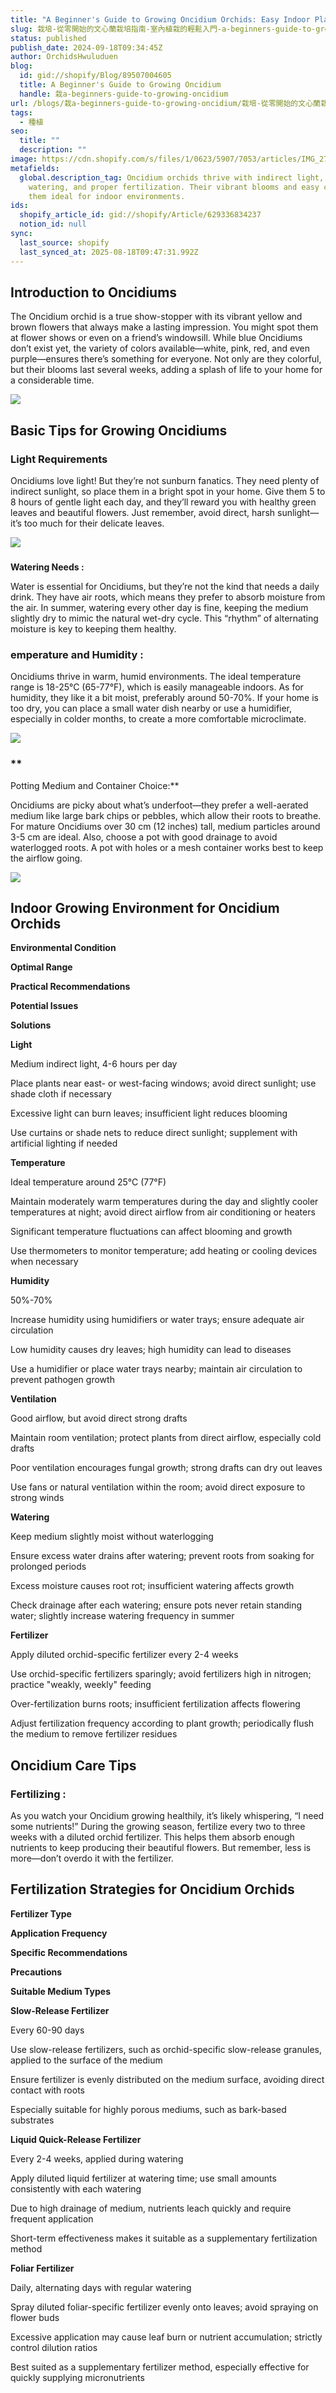 ```yaml
---
title: "A Beginner's Guide to Growing Oncidium Orchids: Easy Indoor Planting"
slug: 栽培-從零開始的文心蘭栽培指南-室內植栽的輕鬆入門-a-beginners-guide-to-growing-oncidium-orchids-easy-indoor-planting
status: published
publish_date: 2024-09-18T09:34:45Z
author: OrchidsHwuluduen
blog:
  id: gid://shopify/Blog/89507004605
  title: A Beginner's Guide to Growing Oncidium
  handle: 栽a-beginners-guide-to-growing-oncidium
url: /blogs/栽a-beginners-guide-to-growing-oncidium/栽培-從零開始的文心蘭栽培指南-室內植栽的輕鬆入門-a-beginners-guide-to-growing-oncidium-orchids-easy-indoor-planting
tags:
  - 種植
seo:
  title: ""
  description: ""
image: https://cdn.shopify.com/s/files/1/0623/5907/7053/articles/IMG_2729.jpg?v=1742375948
metafields:
  global.description_tag: Oncidium orchids thrive with indirect light, controlled
    watering, and proper fertilization. Their vibrant blooms and easy care make
    them ideal for indoor environments.
ids:
  shopify_article_id: gid://shopify/Article/629336834237
  notion_id: null
sync:
  last_source: shopify
  last_synced_at: 2025-08-18T09:47:31.992Z
---
```


## Introduction to Oncidiums

The Oncidium orchid is a true show-stopper with its vibrant yellow and brown flowers that always make a lasting impression. You might spot them at flower shows or even on a friend’s windowsill. While blue Oncidiums don’t exist yet, the variety of colors available—white, pink, red, and even purple—ensures there’s something for everyone. Not only are they colorful, but their blooms last several weeks, adding a splash of life to your home for a considerable time.

![](https://cdn.shopify.com/s/files/1/0623/5907/7053/files/8BDFAD39-2EAE-40E6-89FE-EA9EE15BB37D_1_105_c_1024x1024.jpg?v=1726649339)  

  
  

## Basic Tips for Growing Oncidiums

### **Light Requirements**

Oncidiums love light! But they’re not sunburn fanatics. They need plenty of indirect sunlight, so place them in a bright spot in your home. Give them 5 to 8 hours of gentle light each day, and they’ll reward you with healthy green leaves and beautiful flowers. Just remember, avoid direct, harsh sunlight—it’s too much for their delicate leaves.  
  

![](https://cdn.shopify.com/s/files/1/0623/5907/7053/files/8E8F4BDE-AD45-44E5-8016-243C00C297C4_1_105_c_1024x1024.jpg?v=1726649489)

###   
**Watering Needs :**

Water is essential for Oncidiums, but they’re not the kind that needs a daily drink. They have air roots, which means they prefer to absorb moisture from the air. In summer, watering every other day is fine, keeping the medium slightly dry to mimic the natural wet-dry cycle. This “rhythm” of alternating moisture is key to keeping them healthy.  
  

### **emperature and Humidity :**

Oncidiums thrive in warm, humid environments. The ideal temperature range is 18-25°C (65-77°F), which is easily manageable indoors. As for humidity, they like it a bit moist, preferably around 50-70%. If your home is too dry, you can place a small water dish nearby or use a humidifier, especially in colder months, to create a more comfortable microclimate.  
  

![](https://cdn.shopify.com/s/files/1/0623/5907/7053/files/30C61347-B823-42BD-AF88-FD1EB3E536BF_1_105_c_600x600.jpg?v=1726650431)

### **  
Potting Medium and Container Choice:**

Oncidiums are picky about what’s underfoot—they prefer a well-aerated medium like large bark chips or pebbles, which allow their roots to breathe. For mature Oncidiums over 30 cm (12 inches) tall, medium particles around 3-5 cm are ideal. Also, choose a pot with good drainage to avoid waterlogged roots. A pot with holes or a mesh container works best to keep the airflow going.  
  

![](https://cdn.shopify.com/s/files/1/0623/5907/7053/files/E6419684-EE4D-494E-88C3-8AC1FBB7CDB7_1_105_c_1024x1024.jpg?v=1726650573)

###   

## **Indoor Growing Environment for Oncidium Orchids**

**Environmental Condition**

**Optimal Range**

**Practical Recommendations**

**Potential Issues**

**Solutions**

**Light**

Medium indirect light, 4-6 hours per day

Place plants near east- or west-facing windows; avoid direct sunlight; use shade cloth if necessary

Excessive light can burn leaves; insufficient light reduces blooming

Use curtains or shade nets to reduce direct sunlight; supplement with artificial lighting if needed

**Temperature**

Ideal temperature around 25°C (77°F)

Maintain moderately warm temperatures during the day and slightly cooler temperatures at night; avoid direct airflow from air conditioning or heaters

Significant temperature fluctuations can affect blooming and growth

Use thermometers to monitor temperature; add heating or cooling devices when necessary

**Humidity**

50%-70%

Increase humidity using humidifiers or water trays; ensure adequate air circulation

Low humidity causes dry leaves; high humidity can lead to diseases

Use a humidifier or place water trays nearby; maintain air circulation to prevent pathogen growth

**Ventilation**

Good airflow, but avoid direct strong drafts

Maintain room ventilation; protect plants from direct airflow, especially cold drafts

Poor ventilation encourages fungal growth; strong drafts can dry out leaves

Use fans or natural ventilation within the room; avoid direct exposure to strong winds

**Watering**

Keep medium slightly moist without waterlogging

Ensure excess water drains after watering; prevent roots from soaking for prolonged periods

Excess moisture causes root rot; insufficient watering affects growth

Check drainage after each watering; ensure pots never retain standing water; slightly increase watering frequency in summer

**Fertilizer**

Apply diluted orchid-specific fertilizer every 2-4 weeks

Use orchid-specific fertilizers sparingly; avoid fertilizers high in nitrogen; practice "weakly, weekly" feeding

Over-fertilization burns roots; insufficient fertilization affects flowering

Adjust fertilization frequency according to plant growth; periodically flush the medium to remove fertilizer residues

##   

##   

## Oncidium Care Tips

### Fertilizing :

As you watch your Oncidium growing healthily, it’s likely whispering, “I need some nutrients!” During the growing season, fertilize every two to three weeks with a diluted orchid fertilizer. This helps them absorb enough nutrients to keep producing their beautiful flowers. But remember, less is more—don’t overdo it with the fertilizer.  
  

## **Fertilization Strategies for Oncidium Orchids**

**Fertilizer Type**

**Application Frequency**

**Specific Recommendations**

**Precautions**

**Suitable Medium Types**

**Slow-Release Fertilizer**

Every 60-90 days

Use slow-release fertilizers, such as orchid-specific slow-release granules, applied to the surface of the medium

Ensure fertilizer is evenly distributed on the medium surface, avoiding direct contact with roots

Especially suitable for highly porous mediums, such as bark-based substrates

**Liquid Quick-Release Fertilizer**

Every 2-4 weeks, applied during watering

Apply diluted liquid fertilizer at watering time; use small amounts consistently with each watering

Due to high drainage of medium, nutrients leach quickly and require frequent application

Short-term effectiveness makes it suitable as a supplementary fertilization method

**Foliar Fertilizer**

Daily, alternating days with regular watering

Spray diluted foliar-specific fertilizer evenly onto leaves; avoid spraying on flower buds

Excessive application may cause leaf burn or nutrient accumulation; strictly control dilution ratios

Best suited as a supplementary fertilizer method, especially effective for quickly supplying micronutrients